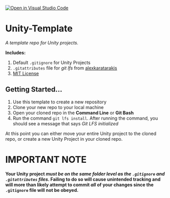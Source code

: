 [![Open in Visual Studio Code](https://classroom.github.com/assets/open-in-vscode-c66648af7eb3fe8bc4f294546bfd86ef473780cde1dea487d3c4ff354943c9ae.svg)](https://classroom.github.com/online_ide?assignment_repo_id=10406830&assignment_repo_type=AssignmentRepo)
# Unity-Template
_A template repo for Unity projects._

**Includes:** 

1. Default `.gitignore` for Unity Projects
2. `.gitattributes` file for _git lfs_ from [alexkaratarakis](https://github.com/alexkaratarakis/gitattributes/blob/master/Unity.gitattributes) 
3. [MIT License](https://opensource.org/license/mit/)



## Getting Started...

1. Use this template to create a new repository
2. Clone your new repo to your local machine
3. Open your cloned repo in the **Command Line** or **Git Bash**
4. Run the command `git lfs install`. After running the command, you should see a message that says _Git LFS initialized_

At this point you can either move your entire Unity project to the cloned repo, or create a new Unity Project in your cloned repo.


# IMPORTANT NOTE
**Your Unity project _must be on the same folder level as the `.gitignore` and `.gitattributes` files_. Failing to do so will cause unintended tracking and will more than likely attempt to commit _all_ of your changes since the `.gitignore` file will not be obeyed.**
